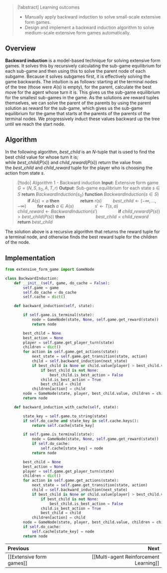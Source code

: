>[!abstract] Learning outcomes
>- Manually apply backward induction to solve small-scale extensive form games.
>- Design and implement a backward induction algorithm to solve medium-scale extensive form games automatically.

## Overview
**Backward induction** is a model-based technique for solving extensive form games. It solves this by recursively calculating the sub-game equilibrium for each sub-game and then using this to solve the parent node of each subgame. Because it solves subgames first, it is effectively solving the game backwards.
The intuition is as follows: starting at the terminal nodes of the tree (those were $A(s)$ is empty), for the parent, calculate the best move for the agent whose turn it is. This gives us the sub-game equilibrium for the smallest sub-games in the game. As the solutions are reward tuples themselves, we can solve the parent of the parents by using the parent solution as reward for the sub-game, which gives us the sub-game equilibrium for the game that starts at the parents of the parents of the terminal nodes. We progressively induct these values backward up the tree until we reach the start node.
## Algorithm
In the following algorithm, $best\_child$ is an $N$-tuple that is used to find the best child value for whose turn it is; while $best\_child(P(s))$ and $child\_reward(P(s))$ return the value from the $best\_child$ and $child\_reward$ tuple for the player who is choosing the action from state $s$.
>[!todo] Algorithm 1 - Backward induction
>**Input**: Extensive form game $G=(N,S,s_0,A,T,r)$
>**Output**: Sub-game equilibrium for each state $s\in S$
>**return** $BackwardInduction(s_0)$
>**function** $BackwardInduction(s\in S)$
>$\qquad$**if** $A(s)=\varnothing$ **then**
>$\qquad\qquad$**return** $r(s)$
>$\qquad best\_child\leftarrow(-\infty,...,-\infty)$
>$\qquad$**for each** $a\in A(s)$
>$\qquad\qquad s'\leftarrow T(s,a)$
>$\qquad\qquad child\_reward\leftarrow BackwardInduction(s')$
>$\qquad\qquad$**if** $child\_reward(P(s))>best\_child(P(s))$ **then**
>$\qquad\qquad\qquad best\_child=child\_reward$
>$\qquad$**return** $best\_child$

The solution above is a recursive algorithm that returns the reward tuple for a terminal node, and otherwise finds the best reward tuple for the children of the node.
## Implementation
```python
from extensive_form_game import GameNode

class BackwardInduction:
    def __init__(self, game, do_cache = False):
        self.game = game
        self.do_cache = do_cache
        self.cache = dict()

    def backward_induction(self, state):

        if self.game.is_terminal(state):
            node = GameNode(state, None, self.game.get_reward(state))
            return node

        best_child = None
        best_action = None
        player = self.game.get_player_turn(state)
        children = dict()
        for action in self.game.get_actions(state):
            next_state = self.game.get_transition(state, action)
            child = self.backward_induction(next_state)
            if best_child is None or child.value[player] > best_child.value[player]:
                if best_child is not None:
                    best_child.is_best_action = False
                child.is_best_action = True
                best_child = child
            children[action] = child
        node = GameNode(state, player, best_child.value, children = children)
        return node

    def backward_induction_with_cache(self, state):

        state_key = self.game.to_string(state)
        if self.do_cache and state_key in self.cache.keys():
            return self.cache[state_key]

        if self.game.is_terminal(state):
            node = GameNode(state, None, self.game.get_reward(state))
            if self.do_cache:
                self.cache[state_key] = node
            return node

        best_child = None
        best_action = None
        player = self.game.get_player_turn(state)
        children = dict()
        for action in self.game.get_actions(state):
            next_state = self.game.get_transition(state, action)
            child = self.backward_induction(next_state)
            if best_child is None or child.value[player] > best_child.value[player]:
                if best_child is not None:
                    best_child.is_best_action = False
                child.is_best_action = True
                best_child = child
            children[action] = child
        node = GameNode(state, player, best_child.value, children = children)
        if self.do_cache:
            self.cache[state_key] = node
        return node
```

| Previous                 |                                   Next |
| :----------------------- | -------------------------------------: |
| [[Extensive form games]] | [[Multi-agent Reinforcement Learning]] |
